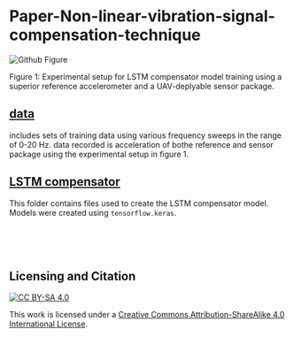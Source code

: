 # Paper-Non-linear-vibration-signal-compensation-technique
![Github Figure](https://user-images.githubusercontent.com/53347740/224568841-6717c661-2601-4185-bb67-201dc28cf6be.png)

Figure 1: Experimental setup for LSTM compensator model training using a superior reference accelerometer and a UAV-deplyable sensor package.
</p>


## [data](data)
includes sets of training data using various frequency sweeps in the range of 0-20 Hz.
data recorded is acceleration of bothe reference and sensor package using the experimental setup in figure 1.

## [LSTM compensator](LSTM-compensator)

This folder contains files used to create the LSTM compensator model. Models were created using `tensorflow.keras`.

<br /><br /><br />

## Licensing and Citation

[![CC BY-SA 4.0][cc-by-sa-shield]][cc-by-sa]

This work is licensed under a
[Creative Commons Attribution-ShareAlike 4.0 International License][cc-by-sa].

[cc-by-sa]: http://creativecommons.org/licenses/by-sa/4.0/
[cc-by-sa-image]: https://licensebuttons.net/l/by-sa/4.0/88x31.png
[cc-by-sa-shield]: https://img.shields.io/badge/License-CC%20BY--SA%204.0-lightgrey.svg
